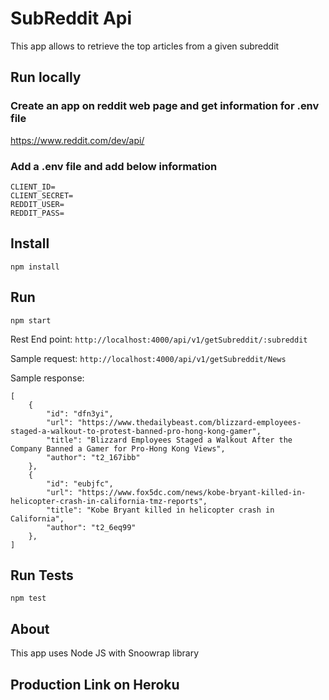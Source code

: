# SubReddit Api
This app allows to retrieve the top articles from a given subreddit


## Run locally

### Create an app on reddit web page and get information for .env file

https://www.reddit.com/dev/api/

### Add a .env file and add below information

```
CLIENT_ID=
CLIENT_SECRET=
REDDIT_USER=
REDDIT_PASS=
```

## Install
```
npm install
```

## Run

```
npm start
```

Rest End point: `http://localhost:4000/api/v1/getSubreddit/:subreddit`

Sample request: `http://localhost:4000/api/v1/getSubreddit/News`

Sample response: 

```
[
    {
        "id": "dfn3yi",
        "url": "https://www.thedailybeast.com/blizzard-employees-staged-a-walkout-to-protest-banned-pro-hong-kong-gamer",
        "title": "Blizzard Employees Staged a Walkout After the Company Banned a Gamer for Pro-Hong Kong Views",
        "author": "t2_167ibb"
    },
    {
        "id": "eubjfc",
        "url": "https://www.fox5dc.com/news/kobe-bryant-killed-in-helicopter-crash-in-california-tmz-reports",
        "title": "Kobe Bryant killed in helicopter crash in California",
        "author": "t2_6eq99"
    },
]
```

## Run Tests

```
npm test
```

## About

This app uses Node JS with Snoowrap library 

## Production Link on Heroku

